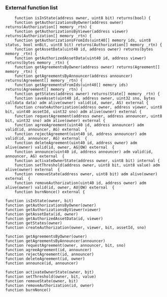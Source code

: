 
### External function list

```
	function isInState(address owner, uint8 bit) returns(bool) {
	function getAuthorizationsByOwner(address owner) returns(Authorization[] memory _rtn) {
	function getAuthorizationsByViewer(address viewer) returns(Authorization[] memory _rtn) {
	function getAuthorizationsFromIds(uint40[] memory ids, uint8 status, bool onBit, uint8 bit) returns(Authorization[] memory _rtn) {
	function getAssetData(uint40 id, address owner) returns(bytes memory _rtn) {
	function getAuthorizedAssetData(uint40 id, address viewer) returns(bytes memory _rtn) {
	function getAgreementsByOwner(address owner) returns(Agreement[] memory _rtn) {
	function getAgreementsByAnnouncer(address announcer) returns(Agreement[] memory _rtn) {
	function getAgreementsFromIds(uint40[] memory ids) returns(Agreement[] memory _rtn) {
	function getStates(address owner) returns(State[] memory _rtn) {
	function saveAsset(uint40 id, address owner, uint32 sno, bytes calldata data) adm alive(owner) valid(id, owner, AS) external {
	function createAuthorization(address owner, address viewer, uint8 bit, uint40 assetId, uint32 sno) adm alive(owner) external {
	function requestAgreement(address owner, address announcer, uint8 bit, uint32 sno) adm alive(owner) external {
	function agreeAgreement(uint40 id, address announcer) adm valid(id, announcer, AG) external  {
	function rejectAgreement(uint40 id, address announcer) adm valid(id, announcer, AG) external  {
	function deleteAgreement(uint40 id, address owner) adm alive(owner) valid(id, owner, AG|OW) external  {
	function announce(uint40 id, address announcer) adm valid(id, announcer, AG) external  {
	function activateOwnerState(address owner, uint8 bit) internal {
	function setThreshold(address owner, uint8 bit, uint8 value) adm alive(owner) external  {
	function removeState(address owner, uint8 bit) adm alive(owner) external  {
	function removeAuthorization(uint40 id, address owner) adm alive(owner) valid(id, owner, AU|OW) external  {
	function burnNonce() external {
```

	function isInState(owner, bit)
	function getAuthorizationsByOwner(owner)
	function getAuthorizationsByViewer(viewer)
	function getAssetData(id, owner)
	function getAuthorizedAssetData(id, viewer)
	function getStates(owner)
	function createAuthorization(owner, viewer, bit, assetId, sno)

	function getAgreementsByOwner(owner)
	function getAgreementsByAnnouncer(announcer)
	function requestAgreement(owner, announcer, bit, sno)
	function agreeAgreement(id, announcer)
	function rejectAgreement(id, announcer)
	function deleteAgreement(id, owner)
	function announce(id, announcer)

	function activateOwnerState(owner, bit)
	function setThreshold(owner, bit, value)
	function removeState(owner, bit)
	function removeAuthorization(id, owner)
	function burnNonce()
